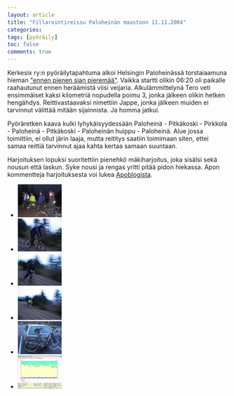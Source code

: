 ```yaml
---
layout: article
title: "Fillarointireissu Paloheinän maastoon 11.11.2004"
categories:
tags: [pyöräily]
toc: false
comments: true
---
```


Kerkesix ry:n pyöräilytapahtuma alkoi Helsingin Paloheinässä
torstaiaamuna hieman ["ennen pienen sian
pieremää"](http://www.hevoslaaksontalli.fi/ApoBlog/2004/11/08/maanantai-811/).
Vaikka startti olikin 06:20 oli paikalle raahautunut ennen heräämistä
viisi veijaria. Alkulämmittelynä Tero veti ensimmäiset kaksi kilometriä
nopudella poimu 3, jonka jälkeen olikin hetken hengähdys.
Reittivastaavaksi nimettiin Jappe, jonka jälkeen muiden ei tarvinnut
välittää mitään sijainnista. Ja homma jatkui.

Pyöräretken kaava kulki lyhykäisyydessään Paloheinä - Pitkäkoski -
Pirkkola - Paloheinä - Pitkäkoski - Paloheinän huippu - Paloheinä. Alue
jossa toimittiin, ei ollut järin laaja, mutta reititys saatiin toimimaan
siten, ettei samaa reittiä tarvinnut ajaa kahta kertaa samaan suuntaan.

Harjoituksen lopuksi suoritettiin pienehkö mäkiharjoitus, joka sisälsi
sekä nousun että laskun. Syke nousi ja rengas yritti pitää pidon
hiekassa. Apon kommentteja harjoituksesta voi lukea
[Apoblogista](http://www.hevoslaaksontalli.fi/ApoBlog/2004/11/11/torstai-1111-aamuvuoro/).

<div class="th-grid image-gallery" markdown="1">

- [![](/images/fillari-11.11.2004/Thumbnails/fillaripaloheina_01b.jpg)](/images/fillari-11.11.2004/fillaripaloheina_01b.jpg)
- [![](/images/fillari-11.11.2004/Thumbnails/fillaripaloheina_02b.jpg)](/images/fillari-11.11.2004/fillaripaloheina_02b.jpg)
- [![](/images/fillari-11.11.2004/Thumbnails/fillaripaloheina_03b.jpg)](/images/fillari-11.11.2004/fillaripaloheina_03b.jpg)
- [![](/images/fillari-11.11.2004/Thumbnails/fillaripaloheina_04b.jpg)](/images/fillari-11.11.2004/fillaripaloheina_04b.jpg)
- [![](/images/fillari-11.11.2004/Thumbnails/fillaripaloheina_05b.jpg)](/images/fillari-11.11.2004/fillaripaloheina_05b.jpg)
- [![](/images/fillari-11.11.2004/Thumbnails/fillaripaloheina_06b.gif)](/images/fillari-11.11.2004/fillaripaloheina_06b.gif)

</div>
